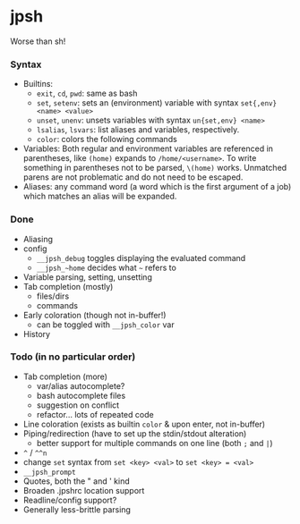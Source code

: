 # jpsh
Worse than sh!

### Syntax
 - Builtins:
    - `exit`, `cd`, `pwd`: same as bash
    - `set`, `setenv`: sets an (environment) variable with syntax `set{,env} <name> <value>`
    - `unset`, `unenv`: unsets variables with syntax `un{set,env} <name>`
    - `lsalias`, `lsvars`: list aliases and variables, respectively.
    - `color`: colors the following commands
 - Variables: Both regular and environment variables are referenced in parentheses, like `(home)` expands to `/home/<username>`. To write something in parentheses not to be parsed, `\(home)` works. Unmatched parens are not problematic and do not need to be escaped.
 - Aliases: any command word (a word which is the first argument of a job) which matches an alias will be expanded.

### Done
 - Aliasing
 - config
    - `__jpsh_debug` toggles displaying the evaluated command
    - `__jpsh_~home` decides what `~` refers to
 - Variable parsing, setting, unsetting
 - Tab completion (mostly)
    - files/dirs
    - commands
 - Early coloration (though not in-buffer!)
    - can be toggled with `__jpsh_color` var
 - History

### Todo (in no particular order)
 - Tab completion (more)
    - var/alias autocomplete?
    - bash autocomplete files
    - suggestion on conflict
    - refactor... lots of repeated code
 - Line coloration (exists as builtin `color` & upon enter, not in-buffer)
 - Piping/redirection (have to set up the stdin/stdout alteration)
    - better support for multiple commands on one line (both `;` and `|`)
 - `^` / `^^n`
 - change `set` syntax from `set <key> <val>` to `set <key> = <val>`
 - `__jpsh_prompt`
 - Quotes, both the " and ' kind
 - Broaden .jpshrc location support
 - Readline/config support?
 - Generally less-brittle parsing
